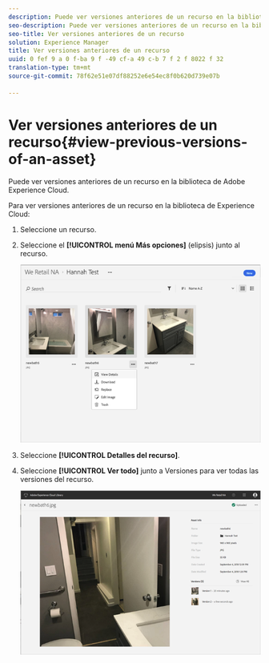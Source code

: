 ```yaml
---
description: Puede ver versiones anteriores de un recurso en la biblioteca de Adobe Experience Cloud.
seo-description: Puede ver versiones anteriores de un recurso en la biblioteca de Adobe Experience Cloud.
seo-title: Ver versiones anteriores de un recurso
solution: Experience Manager
title: Ver versiones anteriores de un recurso
uuid: 0 fef 9 a 0 f-ba 9 f -49 cf-a 49 c-b 7 f 2 f 8022 f 32
translation-type: tm+mt
source-git-commit: 78f62e51e07df88252e6e54ec8f0b620d739e07b

---
```



# Ver versiones anteriores de un recurso{#view-previous-versions-of-an-asset}

Puede ver versiones anteriores de un recurso en la biblioteca de Adobe Experience Cloud.

Para ver versiones anteriores de un recurso en la biblioteca de Experience Cloud:

1. Seleccione un recurso.
1. Seleccione el **[!UICONTROL menú Más opciones]** (elipsis) junto al recurso.

   ![](assets/library_asset_options.png)

1. Seleccione **[!UICONTROL Detalles del recurso]**.
1. Seleccione **[!UICONTROL Ver todo]** junto a Versiones para ver todas las versiones del recurso.

   ![](assets/library_details_versions.png)

